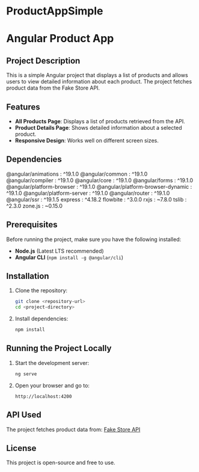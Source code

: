 # ProductAppSimple
# Angular Product App

## Project Description

This is a simple Angular project that displays a list of products and allows users to view detailed information about each product. The project fetches product data from the Fake Store API.

## Features

- **All Products Page**: Displays a list of products retrieved from the API.
- **Product Details Page**: Shows detailed information about a selected product.
- **Responsive Design**: Works well on different screen sizes.

## Dependencies
@angular/animations : ^19.1.0
@angular/common : ^19.1.0
@angular/compiler : ^19.1.0
@angular/core : ^19.1.0
@angular/forms : ^19.1.0
@angular/platform-browser : ^19.1.0
@angular/platform-browser-dynamic : ^19.1.0
@angular/platform-server : ^19.1.0
@angular/router : ^19.1.0
@angular/ssr : ^19.1.5
express : ^4.18.2
flowbite : ^3.0.0
rxjs : ~7.8.0
tslib : ^2.3.0
zone.js : ~0.15.0

## Prerequisites

Before running the project, make sure you have the following installed:

- **Node.js** (Latest LTS recommended)
- **Angular CLI** (`npm install -g @angular/cli`)

## Installation

1. Clone the repository:
   ```sh
   git clone <repository-url>
   cd <project-directory>
   ```
2. Install dependencies:
   ```sh
   npm install
   ```

## Running the Project Locally

1. Start the development server:
   ```sh
   ng serve
   ```
2. Open your browser and go to:
   ```
   http://localhost:4200
   ```

## API Used

The project fetches product data from: [Fake Store API](https://fakestoreapi.com/products)



## License

This project is open-source and free to use.



